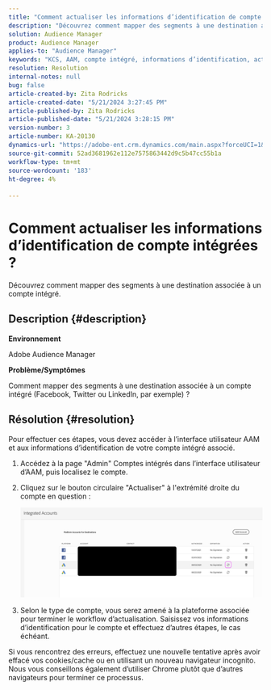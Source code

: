 ```yaml
---
title: "Comment actualiser les informations d’identification de compte intégrées ?"
description: "Découvrez comment mapper des segments à une destination associée à un compte intégré."
solution: Audience Manager
product: Audience Manager
applies-to: "Audience Manager"
keywords: "KCS, AAM, compte intégré, informations d’identification, actualisation, destinations, twitter, facebook, lien"
resolution: Resolution
internal-notes: null
bug: false
article-created-by: Zita Rodricks
article-created-date: "5/21/2024 3:27:45 PM"
article-published-by: Zita Rodricks
article-published-date: "5/21/2024 3:28:15 PM"
version-number: 3
article-number: KA-20130
dynamics-url: "https://adobe-ent.crm.dynamics.com/main.aspx?forceUCI=1&pagetype=entityrecord&etn=knowledgearticle&id=f6fcb5aa-8617-ef11-9f89-6045bd06eea5"
source-git-commit: 52ad3681962e112e7575863442d9c5b47cc55b1a
workflow-type: tm+mt
source-wordcount: '183'
ht-degree: 4%

---
```


# Comment actualiser les informations d’identification de compte intégrées ?


Découvrez comment mapper des segments à une destination associée à un compte intégré.

## Description {#description}


<b>Environnement</b>

Adobe Audience Manager

<b>Problème/Symptômes</b>

Comment mapper des segments à une destination associée à un compte intégré (Facebook, Twitter ou LinkedIn, par exemple) ?


## Résolution {#resolution}


Pour effectuer ces étapes, vous devez accéder à l’interface utilisateur AAM et aux informations d’identification de votre compte intégré associé.

1. Accédez à la page &quot;Admin&quot; Comptes intégrés dans l’interface utilisateur d’AAM, puis localisez le compte.
2. Cliquez sur le bouton circulaire &quot;Actualiser&quot; à l&#39;extrémité droite du compte en question :



   ![](assets/6e040206-7307-ed11-82e4-00224809a9e0.png)


3. Selon le type de compte, vous serez amené à la plateforme associée pour terminer le workflow d’actualisation. Saisissez vos informations d’identification pour le compte et effectuez d’autres étapes, le cas échéant.


Si vous rencontrez des erreurs, effectuez une nouvelle tentative après avoir effacé vos cookies/cache ou en utilisant un nouveau navigateur incognito. Nous vous conseillons également d’utiliser Chrome plutôt que d’autres navigateurs pour terminer ce processus.
